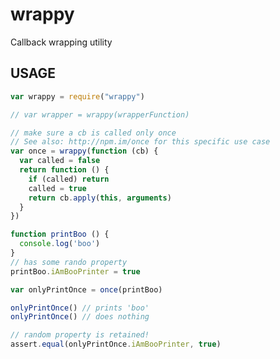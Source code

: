 # wrappy

Callback wrapping utility


































<extoc></extoc>

## USAGE

```javascript
var wrappy = require("wrappy")

// var wrapper = wrappy(wrapperFunction)

// make sure a cb is called only once
// See also: http://npm.im/once for this specific use case
var once = wrappy(function (cb) {
  var called = false
  return function () {
    if (called) return
    called = true
    return cb.apply(this, arguments)
  }
})

function printBoo () {
  console.log('boo')
}
// has some rando property
printBoo.iAmBooPrinter = true

var onlyPrintOnce = once(printBoo)

onlyPrintOnce() // prints 'boo'
onlyPrintOnce() // does nothing

// random property is retained!
assert.equal(onlyPrintOnce.iAmBooPrinter, true)
```
